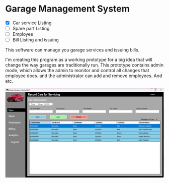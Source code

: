 # Garage Management System

- [X] Car service Listing
- [ ] Spare part Listing
- [ ] Employee
- [ ] Bill Listing and issuing

This software can manage you garage services and issuing bills.

I'm creating this program as a working prototype for a big idea that will change the way garages are traditionally run. This prototype contains admin mode, which allows the admin to monitor and control all changes that employee does. and the administrator can add and remove employees. And etc.

![GMS Image](asserts/gms.png)
